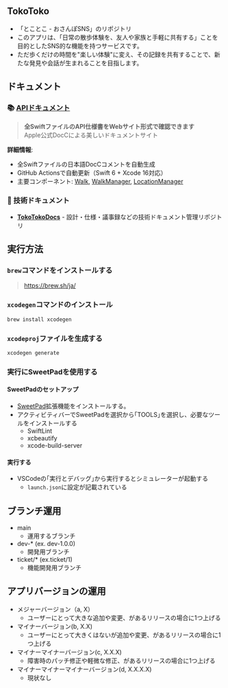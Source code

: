 ## TokoToko
* 「とことこ - おさんぽSNS」のリポジトリ
* このアプリは、「日常の散歩体験を、友人や家族と手軽に共有する」ことを目的としたSNS的な機能を持つサービスです。
* ただ歩くだけの時間を"楽しい体験"に変え、その記録を共有することで、新たな発見や会話が生まれることを目指します。


## ドキュメント
### 📚 [**APIドキュメント**](https://rrrrrrr-777.github.io/TokoToko/documentation/tokotoko/)
> **全SwiftファイルのAPI仕様書をWebサイト形式で確認できます**  
> Apple公式DocCによる美しいドキュメントサイト


**詳細情報**:
* 全Swiftファイルの日本語DocCコメントを自動生成
* GitHub Actionsで自動更新（Swift 6 + Xcode 16対応）
* 主要コンポーネント: [Walk](https://rrrrrrr-777.github.io/TokoToko/documentation/tokotoko/walk/), [WalkManager](https://rrrrrrr-777.github.io/TokoToko/documentation/tokotoko/walkmanager/), [LocationManager](https://rrrrrrr-777.github.io/TokoToko/documentation/tokotoko/locationmanager/)

### 📖 技術ドキュメント
* **[TokoTokoDocs](https://github.com/RRRRRRR-777/TokoTokoDocs)** - 設計・仕様・議事録などの技術ドキュメント管理リポジトリ

## 実行方法
### `brew`コマンドをインストールする
> https://brew.sh/ja/
### `xcodegen`コマンドのインストール
```sh
brew install xcodegen
```

### `xcodeproj`ファイルを生成する
```sh
xcodegen generate
```

### 実行にSweetPadを使用する
#### SweetPadのセットアップ
* [SweetPad](https://marketplace.visualstudio.com/items?itemName=sweetpad.sweetpad)拡張機能をインストールする。
* アクティビティバーでSweetPadを選択から｢TOOLS｣を選択し、必要なツールをインストールする
    * SwiftLint
    * xcbeautify
    * xcode-build-server
#### 実行する
* VSCodeの｢実行とデバッグ｣から実行するとシミュレーターが起動する
    * `launch.json`に設定が記載されている

## ブランチ運用
* main
    * 運用するブランチ
* dev-* (ex. dev-1.0.0)
    * 開発用ブランチ
* ticket/* (ex.ticket/1)
    * 機能開発用ブランチ

## アプリバージョンの運用
* メジャーバージョン（a, X）
    * ユーザーにとって大きな追加や変更、があるリリースの場合に1つ上げる
* マイナーバージョン(b, X.X)
    * ユーザーにとって大きくはないが追加や変更、があるリリースの場合に1つ上げる
* マイナーマイナーバージョン(c, X.X.X)
    * 障害時のパッチ修正や軽微な修正、があるリリースの場合に1つ上げる
* マイナーマイナーマイナーバージョン(d, X.X.X.X)
    * 現状なし
